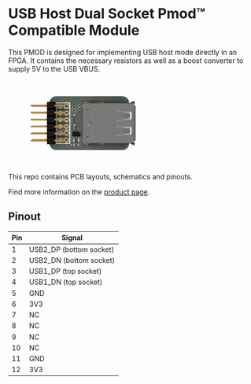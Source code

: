 # USB Host Dual Socket Pmod™ Compatible Module

This PMOD is designed for implementing USB host mode directly in an FPGA. It contains the necessary resistors as well as a boost converter to supply 5V to the USB VBUS.

![USB Host Dual Socket PMOD](https://github.com/machdyne/usb_host_dual_socket_pmod/blob/a3df26ef930d754a8af453d40718b0e3445503fa/usb_host_dual_socket_pmod.jpg)

This repo contains PCB layouts, schematics and pinouts.

Find more information on the [product page](https://machdyne.com/product/usb-host-dual-socket-pmod/).

## Pinout

| Pin | Signal |
| --- | ------ |
| 1 | USB2\_DP (bottom socket) |
| 2 | USB2\_DN (bottom socket) |
| 3 | USB1\_DP (top socket) |
| 4 | USB1\_DN (top socket)  |
| 5 | GND |
| 6 | 3V3|
| 7 | NC |
| 8 | NC |
| 9 | NC |
| 10 | NC |
| 11 | GND |
| 12 | 3V3|
